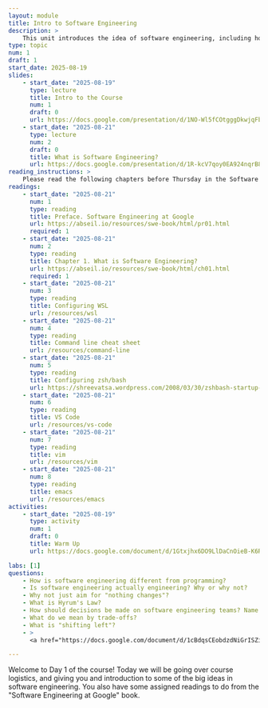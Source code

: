 ```yaml
---
layout: module
title: Intro to Software Engineering
description: > 
    This unit introduces the idea of software engineering, including how it is similar and different from programming, and a host of considerations for building software that is scalable and maintainable over time.  
type: topic
num: 1
draft: 1
start_date: 2025-08-19
slides:
    - start_date: "2025-08-19"
      type: lecture
      title: Intro to the Course
      num: 1
      draft: 0
      url: https://docs.google.com/presentation/d/1NO-Wl5fCOtgggDkwjqFbNeFTSLmQXtPs/edit?usp=sharing&ouid=113376576186080604800&rtpof=true&sd=true
    - start_date: "2025-08-21"
      type: lecture
      num: 2
      draft: 0
      title: What is Software Engineering?
      url: https://docs.google.com/presentation/d/1R-kcV7qoy0EA924nqrB8W2doX5VJFHEC/edit?usp=sharing&ouid=113376576186080604800&rtpof=true&sd=true
reading_instructions: >
    Please read the following chapters before Thursday in the Software Engineering at Google book:
readings: 
    - start_date: "2025-08-21"
      num: 1
      type: reading
      title: Preface. Software Engineering at Google
      url: https://abseil.io/resources/swe-book/html/pr01.html
      required: 1
    - start_date: "2025-08-21"
      num: 2
      type: reading
      title: Chapter 1. What is Software Engineering?
      url: https://abseil.io/resources/swe-book/html/ch01.html
      required: 1
    - start_date: "2025-08-21"
      num: 3
      type: reading
      title: Configuring WSL
      url: /resources/wsl
    - start_date: "2025-08-21"
      num: 4
      type: reading
      title: Command line cheat sheet
      url: /resources/command-line
    - start_date: "2025-08-21"
      num: 5
      type: reading
      title: Configuring zsh/bash
      url: https://shreevatsa.wordpress.com/2008/03/30/zshbash-startup-files-loading-order-bashrc-zshrc-etc/
    - start_date: "2025-08-21"
      num: 6
      type: reading
      title: VS Code
      url: /resources/vs-code
    - start_date: "2025-08-21"
      num: 7
      type: reading
      title: vim
      url: /resources/vim
    - start_date: "2025-08-21"
      num: 8
      type: reading
      title: emacs
      url: /resources/emacs
activities:
    - start_date: "2025-08-19"
      type: activity
      num: 1
      draft: 0
      title: Warm Up
      url: https://docs.google.com/document/d/1Gtxjhx6DO9LlDaCnOieB-K6Rvv14EtPH/edit?usp=sharing&ouid=113376576186080604800&rtpof=true&sd=true

labs: [1]
questions:
    - How is software engineering different from programming?
    - Is software engineering actually engineering? Why or why not?
    - Why not just aim for "nothing changes"?
    - What is Hyrum's Law?
    - How should decisions be made on software engineering teams? Name some better and worse ways of making decisions.
    - What do we mean by trade-offs?
    - What is "shifting left"?
    - >
      <a href="https://docs.google.com/document/d/1cBdqsCEobdzdNiGrISZip3Xm45bs0VgfWyM9rJM7M8A/edit?usp=sharing" target="_blank">Sample command line quiz questions</a>

---
```


Welcome to Day 1 of the course! Today we will be going over course logistics, and giving you and introduction to some of the big ideas in software engineering. You also have some assigned readings to do from the "Software Engineering at Google" book.

